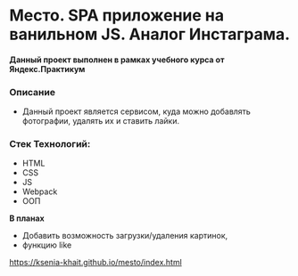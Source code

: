 # Место. SPA приложение на ванильном JS. Аналог Инстаграма.

#### Данный проект выполнен в рамках учебного курса от Яндекс.Практикум

### Описание 

* Данный проект является сервисом, куда можно добавлять фотографии, удалять их и ставить лайки.

### Стек Технологий: 

+ HTML
+ CSS 
+ JS
+ Webpack 
+ ООП

**В планах**

* Добавить возможность загрузки/удаления картинок, 
* функцию like

https://ksenia-khait.github.io/mesto/index.html



